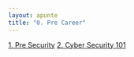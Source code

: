 ```yaml
---
layout: apunte
title: "0. Pre Career"
---
```


[1. Pre Security](/apuntes/thm/0-pre-career/1-pre-security/1-pre-security/)
[2. Cyber Security 101](/apuntes/thm/0-pre-career/2-cyber-security-101/2-cyber-security-101/)

